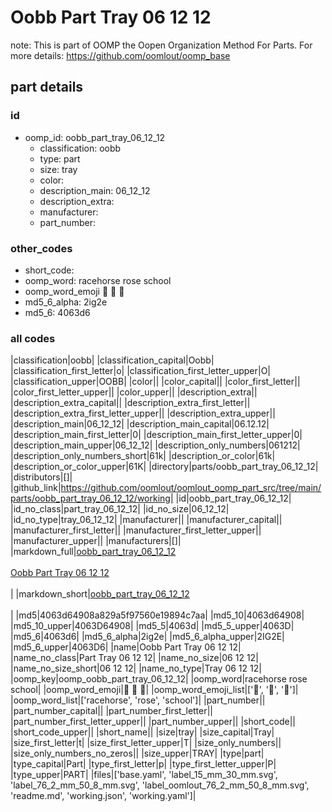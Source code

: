 # Oobb Part Tray 06 12 12  

note: This is part of OOMP the Oopen Organization Method For Parts. For more details: https://github.com/oomlout/oomp_base

##  part details





### id
* oomp_id: oobb_part_tray_06_12_12
  * classification: oobb
  * type: part
  * size: tray
  * color: 
  * description_main: 06_12_12
  * description_extra: 
  * manufacturer: 
  * part_number: 

### other_codes
* short_code: 
* oomp_word: racehorse rose school
* oomp_word_emoji :racehorse: :rose: :school:
* md5_6_alpha: 2ig2e
* md5_6: 4063d6

### all codes 
|classification|oobb|
|classification_capital|Oobb|
|classification_first_letter|o|
|classification_first_letter_upper|O|
|classification_upper|OOBB|
|color||
|color_capital||
|color_first_letter||
|color_first_letter_upper||
|color_upper||
|description_extra||
|description_extra_capital||
|description_extra_first_letter||
|description_extra_first_letter_upper||
|description_extra_upper||
|description_main|06_12_12|
|description_main_capital|06.12.12|
|description_main_first_letter|0|
|description_main_first_letter_upper|0|
|description_main_upper|06_12_12|
|description_only_numbers|061212|
|description_only_numbers_short|61k|
|description_or_color|61k|
|description_or_color_upper|61K|
|directory|parts/oobb_part_tray_06_12_12|
|distributors|[]|
|github_link|https://github.com/oomlout/oomlout_oomp_part_src/tree/main/parts/oobb_part_tray_06_12_12/working|
|id|oobb_part_tray_06_12_12|
|id_no_class|part_tray_06_12_12|
|id_no_size|06_12_12|
|id_no_type|tray_06_12_12|
|manufacturer||
|manufacturer_capital||
|manufacturer_first_letter||
|manufacturer_first_letter_upper||
|manufacturer_upper||
|manufacturers|[]|
|markdown_full|[oobb_part_tray_06_12_12](https://github.com/oomlout/oomlout_oomp_part_src/tree/main/parts/oobb_part_tray_06_12_12/working)<br>[](https://github.com/oomlout/oomlout_oomp_part_src/tree/main/parts/oobb_part_tray_06_12_12/working)<br>[Oobb Part Tray 06 12 12](https://github.com/oomlout/oomlout_oomp_part_src/tree/main/parts/oobb_part_tray_06_12_12/working)<br><br>|
|markdown_short|[oobb_part_tray_06_12_12](https://github.com/oomlout/oomlout_oomp_part_src/tree/main/parts/oobb_part_tray_06_12_12/working)<br><br>|
|md5|4063d64908a829a5f97560e19894c7aa|
|md5_10|4063d64908|
|md5_10_upper|4063D64908|
|md5_5|4063d|
|md5_5_upper|4063D|
|md5_6|4063d6|
|md5_6_alpha|2ig2e|
|md5_6_alpha_upper|2IG2E|
|md5_6_upper|4063D6|
|name|Oobb Part Tray 06 12 12|
|name_no_class|Part Tray 06 12 12|
|name_no_size|06 12 12|
|name_no_size_short|06 12 12|
|name_no_type|Tray 06 12 12|
|oomp_key|oomp_oobb_part_tray_06_12_12|
|oomp_word|racehorse rose school|
|oomp_word_emoji|:racehorse: :rose: :school:|
|oomp_word_emoji_list|[':racehorse:', ':rose:', ':school:']|
|oomp_word_list|['racehorse', 'rose', 'school']|
|part_number||
|part_number_capital||
|part_number_first_letter||
|part_number_first_letter_upper||
|part_number_upper||
|short_code||
|short_code_upper||
|short_name||
|size|tray|
|size_capital|Tray|
|size_first_letter|t|
|size_first_letter_upper|T|
|size_only_numbers||
|size_only_numbers_no_zeros||
|size_upper|TRAY|
|type|part|
|type_capital|Part|
|type_first_letter|p|
|type_first_letter_upper|P|
|type_upper|PART|
|files|['base.yaml', 'label_15_mm_30_mm.svg', 'label_76_2_mm_50_8_mm.svg', 'label_oomlout_76_2_mm_50_8_mm.svg', 'readme.md', 'working.json', 'working.yaml']|
